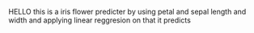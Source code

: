 HELLO
this is a iris flower predicter 
by using petal and sepal length and width
and applying linear reggresion on that it predicts 
